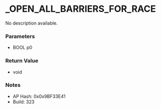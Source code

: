 # _OPEN_ALL_BARRIERS_FOR_RACE

No description available.

### Parameters
* BOOL p0

### Return Value
* void

### Notes
* AP Hash: 0x0x9BF33E41
* Build: 323


